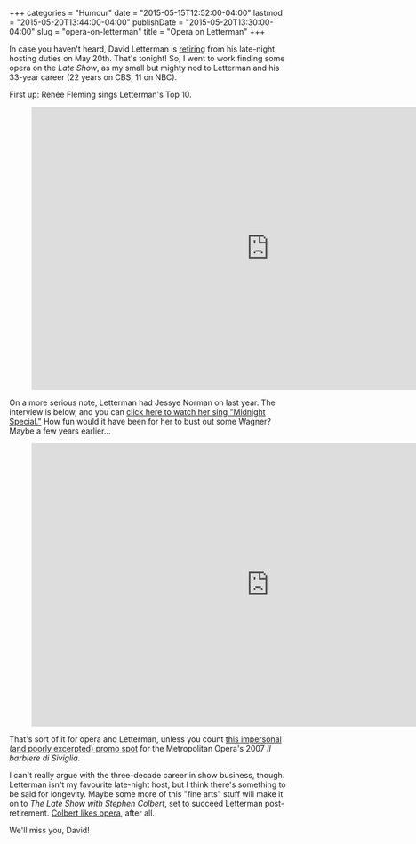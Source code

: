 +++
categories = "Humour"
date = "2015-05-15T12:52:00-04:00"
lastmod = "2015-05-20T13:44:00-04:00"
publishDate = "2015-05-20T13:30:00-04:00"
slug = "opera-on-letterman"
title = "Opera on Letterman"
+++

In case you haven't heard, David Letterman is [retiring](http://www.rollingstone.com/movies/news/david-letterman-retiring-in-2015-20140403) from his late-night hosting duties on May 20th. That's tonight! So, I went to work finding some opera on the *Late Show*, as my small but mighty nod to Letterman and his 33-year career (22 years on CBS, 11 on NBC).

First up: Renée Fleming sings Letterman's Top 10. 

<figure data-type="video">
<iframe width="854" height="510" src="https://www.youtube.com/embed/CSSXzN2-vWY" frameborder="0" allowfullscreen></iframe>
</figure>

On a more serious note, Letterman had Jessye Norman on last year. The interview is below, and you can [click here to watch her sing "Midnight Special."](https://www.youtube.com/watch?v=D7rkTYFN6h8&spfreload=1) How fun would it have been for her to bust out some Wagner? Maybe a few years earlier...

<figure data-type="video">
<iframe width="854" height="510" src="https://www.youtube.com/embed/ea9KNQVArMs" frameborder="0" allowfullscreen></iframe>
</figure>

That's sort of it for opera and Letterman, unless you count [this impersonal (and poorly excerpted) promo spot](https://www.youtube.com/watch?v=TeTUKffXtjc) for the Metropolitan Opera's 2007 *Il barbiere di Siviglia*.

I can't really argue with the three-decade career in show business, though. Letterman isn't my favourite late-night host, but I think there's something to be said for longevity. Maybe some more of this "fine arts" stuff will make it on to *The Late Show with Stephen Colbert*, set to succeed Letterman post-retirement. [Colbert likes opera](http://www.ovguide.com/tv_episode/the-colbert-report-season-4-episode-61-nathan-gunn-365962), after all.

We'll miss you, David!
